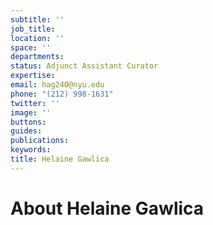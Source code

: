 ```yaml
---
subtitle: ''
job_title: 
location: ''
space: ''
departments: 
status: Adjunct Assistant Curator
expertise: 
email: hag240@nyu.edu
phone: "(212) 998-1631"
twitter: ''
image: ''
buttons: 
guides: 
publications: 
keywords: 
title: Helaine Gawlica
---
```


# About Helaine Gawlica